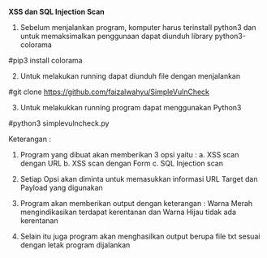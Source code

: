 **XSS dan SQL Injection Scan**

1. Sebelum menjalankan program, komputer harus terinstall python3 dan untuk memaksimalkan penggunaan dapat diunduh library python3-colorama

#pip3 install colorama

2. Untuk melakukan running dapat diunduh file dengan menjalankan 

#git clone https://github.com/faizalwahyu/SimpleVulnCheck

3. Untuk melakukkan running program dapat menggunakan Python3

#python3 simplevulncheck.py

Keterangan : 
1. Program yang dibuat akan memberikan 3 opsi yaitu :
   a. XSS scan dengan URL
   b. XSS scan dengan Form
   c. SQL Injection scan

2. Setiap Opsi akan diminta untuk memasukkan informasi URL Target dan Payload yang digunakan

3. Program akan memberikan output dengan keterangan : Warna Merah mengindikasikan terdapat kerentanan dan Warna Hijau tidak ada kerentanan

4. Selain itu juga program akan menghasilkan output berupa file txt sesuai dengan letak program dijalankan
